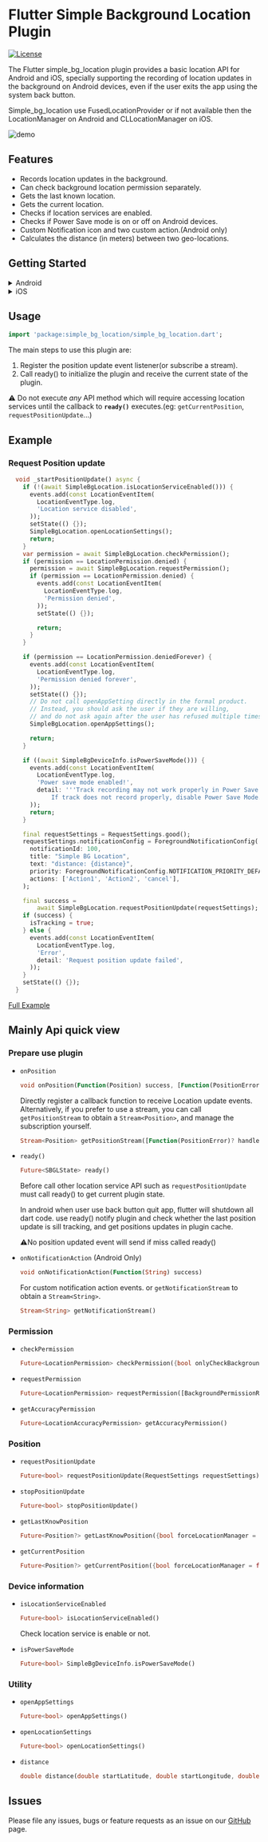 # Flutter Simple Background Location Plugin

[![License](https://img.shields.io/github/license/royer/simple_bg_location?style=flat-square&logo=github)](https://github.com/royer/simple_bg_location/blob/master/LICENSE)

The Flutter simple_bg_location plugin provides a basic location API for Android and iOS, specially supporting the recording of location updates in the background on Android devices, even if the user exits the app using the system back button.

Simple_bg_location use FusedLocationProvider or if not available then the LocationManager on Android and CLLocationManager on iOS.

![demo](https://github.com/royer/simple_bg_location/blob/master/full_demo.gif)
## Features

* Records location updates in the background.
* Can check background location permission separately.
* Gets the last known location.
* Gets the current location.
* Checks if location services are enabled.
* Checks if Power Save mode is on or off on Android devices.
* Custom Notification icon and two custom action.(Android only)
* Calculates the distance (in meters) between two geo-locations.
  


## Getting Started

<details>
<summary>Android</summary>

**AndroidX**

The Simple Background Location Plugin requires the AndroidX. Make sure your Android project support AndroidX. Detailed instructions can be found [here](https://flutter.dev/docs/development/packages-and-plugins/androidx-compatibility).

1. Make sure your "android/gradle.properties" file has:
   
    >```
    >android.useAndroidX=true
    >android.enableJetifier=true
    >```

**SdkVersion**

The Simple Background Location Plugin requires the `minSdkVersion` >= 21 and `compileSdkVersion` >= 33.


2. Make sure your "android/app/build.gradle" file to 21:
   
   >```
   > android {
   >    compileSdkVersion 33
   >    ...
   >}
   >...
   >defaultConfig {
   >    ... 
   >    minSdkVersion 21
   >    ...
   >}


**Permissions**

If your App only need approximate accuracy, add `ACCESS_COARSE_LOCATION` in AndroidManifest.xml file (located under android/app/src/main) as children of the `<manifest>` tag.

>```xml
><uses-permission android:name="android.permission.ACCESS_COARSE_LOCATION" />
>```

If you need precise accuracy, add both `ACCESS_COARSE_LOCATION` and `ACCESS_FINE_LOCATION`.

>```xml
><uses-permission android:name="android.permission.ACCESS_COARSE_LOCATION" />
><uses-permission android:name="android.permission.ACCESS_FINE_LOCATION" />
>```

Simple Background Location Plugin use [foreground service type](https://developer.android.com/guide/topics/manifest/service-element#foregroundservicetype). This already meets most use cases and does not require requesting background permission. Even if the user exits the application using the system back button, the service of the Simple Background Location Plugin continues to record location information and saves it in memory. When the user restarts the application, all location records will be passed back to your application through the `ready()` function.

Since Android 10(API level 29), if you need background permission, you must declare the  `ACCESS_BACKGROUND_LOCATION` permission in manifest.

>```xml
><uses-permission android:name="android.permission.ACCESS_BACKGROUND_LOCATION" />
>```

To reiterate, in the current version, there is **NO NEED** to apply for background permission. It will only be necessary to obtain background permission when future versions provide features such as Geofencing.

More details about [location permission.](https://developer.android.com/training/location/permissions) 

</details>
<details>
<summary>iOS</summary>

**Permissions**

Edit `info.plist` directly(located under ios/Runner)
```xml
<dict>
    ...
	<key>NSLocationWhenInUseUsageDescription</key>
	<string>Why need WhenInUse description</string>
	<key>NSLocationAlwaysUsageDescription</key>
	<string>Why need background description</string>
    ...
</dict>
```
</details>


## Usage
```dart
import 'package:simple_bg_location/simple_bg_location.dart';
```

The main steps to use this plugin are: 
1. Register the position update event listener(or subscribe a stream). 
2. Call ready() to initialize the plugin and receive the current state of the plugin.

⚠️ Do not execute *any* API method which will require accessing location services until the callback to **`ready()`** executes.(eg: `getCurrentPosition`, `requestPositionUpdate`...)

## Example

### Request Position update
```dart
  void _startPositionUpdate() async {
    if (!(await SimpleBgLocation.isLocationServiceEnabled())) {
      events.add(const LocationEventItem(
        LocationEventType.log,
        'Location service disabled',
      ));
      setState(() {});
      SimpleBgLocation.openLocationSettings();
      return;
    }
    var permission = await SimpleBgLocation.checkPermission();
    if (permission == LocationPermission.denied) {
      permission = await SimpleBgLocation.requestPermission();
      if (permission == LocationPermission.denied) {
        events.add(const LocationEventItem(
          LocationEventType.log,
          'Permission denied',
        ));
        setState(() {});

        return;
      }
    }

    if (permission == LocationPermission.deniedForever) {
      events.add(const LocationEventItem(
        LocationEventType.log,
        'Permission denied forever',
      ));
      setState(() {});
      // Do not call openAppSetting directly in the formal product.
      // Instead, you should ask the user if they are willing,
      // and do not ask again after the user has refused multiple times.
      SimpleBgLocation.openAppSettings();

      return;
    }

    if ((await SimpleBgDeviceInfo.isPowerSaveMode())) {
      events.add(const LocationEventItem(
        LocationEventType.log,
        'Power save mode enabled!',
        detail: '''Track recording may not work properly in Power Save Mode. 
            If track does not record properly, disable Power Save Mode.''',
      ));
      return;
    }

    final requestSettings = RequestSettings.good();
    requestSettings.notificationConfig = ForegroundNotificationConfig(
      notificationId: 100,
      title: "Simple BG Location",
      text: "distance: {distance}",
      priority: ForegroundNotificationConfig.NOTIFICATION_PRIORITY_DEFAULT,
      actions: ['Action1', 'Action2', 'cancel'],
    );

    final success =
        await SimpleBgLocation.requestPositionUpdate(requestSettings);
    if (success) {
      isTracking = true;
    } else {
      events.add(const LocationEventItem(
        LocationEventType.log,
        'Error',
        detail: 'Request position update failed',
      ));
    }
    setState(() {});
  }

```

[Full Example](https://github.com/royer/simple_bg_location/tree/master/full_example)

## Mainly Api quick view

### Prepare use plugin

* `onPosition`
  ```dart
  void onPosition(Function(Position) success, [Function(PositionError)? failure])
  ```
  Directly register a callback function to receive Location update events. Alternatively, if you prefer to use a stream, you can call `getPositionStream` to obtain a `Stream<Position>`, and manage the subscription yourself. 
  ```dart
  Stream<Position> getPositionStream([Function(PositionError)? handleError])
  ```

* `ready()`
  ```dart
  Future<SBGLState> ready()
  ```
  Before call other location service API such as `requestPositionUpdate`  must call ready() to get current plugin state.

  In android when user use back button quit app, flutter will shutdown all
  dart code. use ready() notify plugin and check whether the last position
  update is sill tracking, and get positions updates in plugin cache.

  ⚠️No position updated event will send if miss called ready()

* `onNotificationAction` (Android Only)
  ```dart
  void onNotificationAction(Function(String) success)
  ```
  For custom notification action events. or `getNotificationStream` to obtain a `Stream<String>`.
  ```dart
  Stream<String> getNotificationStream()
  ```
### Permission
* `checkPermission`
  ```dart
  Future<LocationPermission> checkPermission({bool onlyCheckBackground = false})
  ```
* `requestPermission`
  ```dart
  Future<LocationPermission> requestPermission([BackgroundPermissionRationale? rationale])
  ```
* `getAccuracyPermission`
  ```dart
  Future<LocationAccuracyPermission> getAccuracyPermission()
  ```

### Position

* `requestPositionUpdate`
  ```dart
  Future<bool> requestPositionUpdate(RequestSettings requestSettings)
  ```
* `stopPositionUpdate`
  ```dart
  Future<bool> stopPositionUpdate()
  ```
* `getLastKnowPosition`
  ```dart
  Future<Position?> getLastKnowPosition({bool forceLocationManager = false})
  ```
* `getCurrentPosition`
  ```dart
  Future<Position?> getCurrentPosition({bool forceLocationManager = false})
  ```
### Device information

* `isLocationServiceEnabled`
  ```dart
  Future<bool> isLocationServiceEnabled()
  ```
  Check location service is enable or not.

* `isPowerSaveMode`
  ```dart
  Future<bool> SimpleBgDeviceInfo.isPowerSaveMode()
  ```

### Utility

* `openAppSettings`
  ```dart
  Future<bool> openAppSettings()
  ```

* `openLocationSettings`
  ```dart
  Future<bool> openLocationSettings()
  ```

* `distance`
  ```dart
  double distance(double startLatitude, double startLongitude, double endLatitude, double endLongitude)
  ```

## Issues

Please file any issues, bugs or feature requests as an issue on our [GitHub](https://github.com/royer/simple_bg_location/issues) page.


